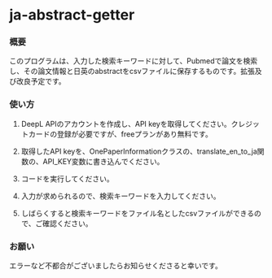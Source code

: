 # ja-abstract-getter



### 概要

このプログラムは、入力した検索キーワードに対して、Pubmedで論文を検索し、その論文情報と日英のabstractをcsvファイルに保存するものです。拡張及び改良予定です。



### 使い方

1. DeepL APIのアカウントを作成し、API keyを取得してください。クレジットカードの登録が必要ですが、freeプランがあり無料です。

2. 取得したAPI keyを、OnePaperInformationクラスの、translate_en_to_ja関数の、API_KEY変数に書き込んでください。

3. コードを実行してください。

4. 入力が求められるので、検索キーワードを入力してください。

5. しばらくすると検索キーワードをファイル名としたcsvファイルができるので、ご確認ください。



### お願い

エラーなど不都合がございましたらお知らせくださると幸いです。
